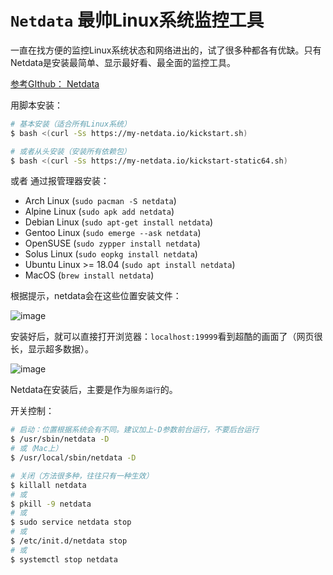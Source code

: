 # `Netdata` 最帅Linux系统监控工具
一直在找方便的监控Linux系统状态和网络进出的，试了很多种都各有优缺。只有Netdata是安装最简单、显示最好看、最全面的监控工具。



[参考GIthub： Netdata](https://github.com/firehol/netdata)

用脚本安装：
```sh
# 基本安装（适合所有Linux系统）
$ bash <(curl -Ss https://my-netdata.io/kickstart.sh)

# 或者从头安装（安装所有依赖包）
$ bash <(curl -Ss https://my-netdata.io/kickstart-static64.sh) 
```
或者
通过报管理器安装：
- Arch Linux (`sudo pacman -S netdata`)
- Alpine Linux (`sudo apk add netdata`)
- Debian Linux (`sudo apt-get install netdata`)
- Gentoo Linux (`sudo emerge --ask netdata`)
- OpenSUSE (`sudo zypper install netdata`)
- Solus Linux (`sudo eopkg install netdata`)
- Ubuntu Linux >= 18.04 (`sudo apt install netdata`)
- MacOS (`brew install netdata`)

根据提示，netdata会在这些位置安装文件：

![image](https://user-images.githubusercontent.com/14041622/43353214-15b56f8e-9265-11e8-94f1-8592f8546347.png)


安装好后，就可以直接打开浏览器：`localhost:19999`看到超酷的画面了（网页很长，显示超多数据）。

![image](https://user-images.githubusercontent.com/14041622/43353194-4588e552-9264-11e8-8b31-0b6096ab11b3.png)

Netdata在安装后，主要是作为`服务运行`的。

开关控制：
```sh
# 启动：位置根据系统会有不同。建议加上-D参数前台运行，不要后台运行
$ /usr/sbin/netdata -D
# 或（Mac上）
$ /usr/local/sbin/netdata -D

# 关闭（方法很多种，往往只有一种生效）
$ killall netdata
# 或
$ pkill -9 netdata
# 或
$ sudo service netdata stop
# 或
$ /etc/init.d/netdata stop
# 或
$ systemctl stop netdata
```